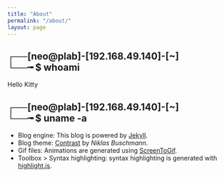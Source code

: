 ```yaml
---
title: "About"
permalink: "/about/"
layout: page
---
```


## ┌──[neo@plab]-[192.168.49.140]-[~]<br/>└──╼ $ whoami

Hello Kitty

## ┌──[neo@plab]-[192.168.49.140]-[~]<br/>└──╼ $ uname -a

- Blog engine: This blog is powered by [Jekyll](https://jekyllrb.com/).  
- Blog theme: [Contrast](https://github.com/niklasbuschmann/contrast) by _Niklas Buschmann_.  
- Gif files: Animations are generated using [ScreenToGif](https://www.screentogif.com/).  
- Toolbox > Syntax highlighting: syntax highlighting is generated with [highlight.js](https://highlightjs.org/).  
